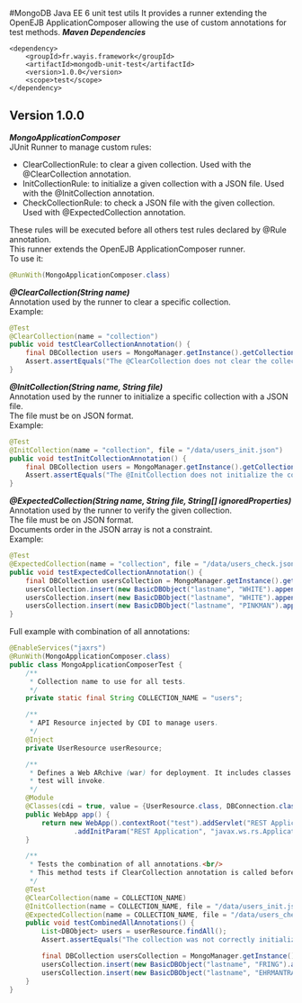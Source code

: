 #MongoDB Java EE 6 unit test utils
It provides a runner extending the OpenEJB ApplicationComposer allowing the use of custom annotations for test methods.
**_Maven Dependencies_**<br/>
```
<dependency>
    <groupId>fr.wayis.framework</groupId>
    <artifactId>mongodb-unit-test</artifactId>
    <version>1.0.0</version>
    <scope>test</scope>
</dependency>
```
## Version 1.0.0
**_MongoApplicationComposer_**<br/>
JUnit Runner to manage custom rules:
* ClearCollectionRule: to clear a given collection. Used with the @ClearCollection annotation.
* InitCollectionRule: to initialize a given collection with a JSON file. Used with the @InitCollection annotation.
* CheckCollectionRule: to check a JSON file with the given collection. Used with @ExpectedCollection annotation.

These rules will be executed before all others test rules declared by @Rule annotation.<br/>
This runner extends the OpenEJB ApplicationComposer runner.<br/>
To use it:
```java
@RunWith(MongoApplicationComposer.class)
```

**_@ClearCollection(String name)_**<br/>
Annotation used by the runner to clear a specific collection.<br/>
Example:
```java
@Test
@ClearCollection(name = "collection")
public void testClearCollectionAnnotation() {
    final DBCollection users = MongoManager.getInstance().getCollection("collection");
    Assert.assertEquals("The @ClearCollection does not clear the collection.", 0, users.count());
}
```

**_@InitCollection(String name, String file)_**<br/>
Annotation used by the runner to initialize a specific collection with a JSON file.<br/>
The file must be on JSON format.<br/>
Example:
```java
@Test
@InitCollection(name = "collection", file = "/data/users_init.json")
public void testInitCollectionAnnotation() {
    final DBCollection users = MongoManager.getInstance().getCollection("collection");
    Assert.assertEquals("The @InitCollection does not initialize the collection.", 5, users.count());
}
```

**_@ExpectedCollection(String name, String file, String[] ignoredProperties)_**<br/>
Annotation used by the runner to verify the given collection.<br/>
The file must be on JSON format.<br/>
Documents order in the JSON array is not a constraint.<br/>
Example:
```java
@Test
@ExpectedCollection(name = "collection", file = "/data/users_check.json")
public void testExpectedCollectionAnnotation() {
    final DBCollection usersCollection = MongoManager.getInstance().getCollection("collection");
    usersCollection.insert(new BasicDBObject("lastname", "WHITE").append("firstname", "Walt"));
    usersCollection.insert(new BasicDBObject("lastname", "WHITE").append("firstname", "Skyler"));
    usersCollection.insert(new BasicDBObject("lastname", "PINKMAN").append("firstname", "Jesse"));
}
```

Full example with combination of all annotations:
```java
@EnableServices("jaxrs")
@RunWith(MongoApplicationComposer.class)
public class MongoApplicationComposerTest {
    /**
     * Collection name to use for all tests.
     */
    private static final String COLLECTION_NAME = "users";

    /**
     * API Resource injected by CDI to manage users.
     */
    @Inject
    private UserResource userResource;

    /**
     * Defines a Web ARchive (war) for deployment. It includes classes that the
     * test will invoke.
     */
    @Module
    @Classes(cdi = true, value = {UserResource.class, DBConnection.class, ConfigPropertyProducer.class})
    public WebApp app() {
        return new WebApp().contextRoot("test").addServlet("REST Application", Application.class.getName())
                .addInitParam("REST Application", "javax.ws.rs.Application", ApplicationConfig.class.getName());
    }

    /**
     * Tests the combination of all annotations.<br/>
     * This method tests if ClearCollection annotation is called before the InitCollection one and if the ExpectedCollection is called after all.
     */
    @Test
    @ClearCollection(name = COLLECTION_NAME)
    @InitCollection(name = COLLECTION_NAME, file = "/data/users_init.json")
    @ExpectedCollection(name = COLLECTION_NAME, file = "/data/users_check_insert.json")
    public void testCombinedAllAnnotations() {
        List<DBObject> users = userResource.findAll();
        Assert.assertEquals("The collection was not correctly initialized.", 5, users.size());

        final DBCollection usersCollection = MongoManager.getInstance().getCollection(COLLECTION_NAME);
        usersCollection.insert(new BasicDBObject("lastname", "FRING").append("firstname", "Gus"));
        usersCollection.insert(new BasicDBObject("lastname", "EHRMANTRAUT").append("firstname", "Mike"));
    }
}
```
